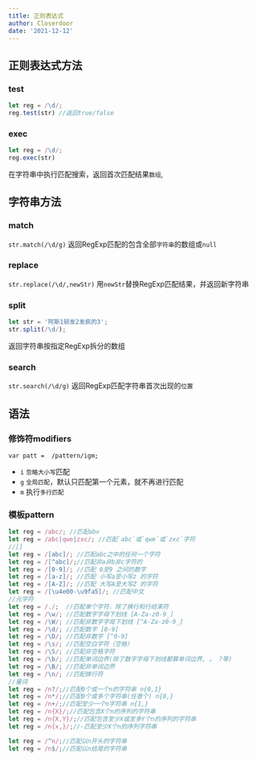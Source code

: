 ```yaml
---
title: 正则表达式
author: Closerdoor
date: '2021-12-12'
---
```


## 正则表达式方法
### test
```js
let reg = /\d/;
reg.test(str) //返回true/false
```
### exec
```js
let reg = /\d/;
reg.exec(str)
```
在字符串中执行匹配搜索，返回首次匹配结果`数组`,
## 字符串方法
### match
`str.match(/\d/g)`
返回RegExp匹配的包含全部`字符串`的数组或`null`
### replace
`str.replace(/\d/,newStr)`
用`newStr`替换RegExp匹配结果，并返回新字符串
### split
```js
let str = '阿斯1顿发2发疯的3';
str.split(/\d/);
```
返回字符串按指定RegExp拆分的数组
### search
`str.search(/\d/g)`
返回RegExp匹配字符串首次出现的`位置`
## 语法
### 修饰符modifiers
`var patt =  /pattern/igm;`
- `i` `忽略大小写`匹配
- `g` `全局匹配`，默认只匹配第一个元素，就不再进行匹配
- `m` 执行`多行匹配`
### 模板pattern
```js
let reg = /abc/; //匹配abv
let reg = /abc|qwe|zxc/; //匹配`abc`或`qwe`或`zxc`字符
//[]
let reg = /[abc]/; //匹配abc之中的任何一个字符
let reg = /[^abc]/;//匹配非a非b非c字符的
let reg = /[0-9]/; //匹配 0至9 之间的数字
let reg = /[a-z]/; //匹配 小写a至小写z 的字符
let reg = /[A-Z]/; //匹配 大写A至大写Z 的字符
let reg = /[\u4e00-\u9fa5]/; //匹配中文
//元字符
let reg = /./;  //匹配单个字符，除了换行和行结束符
let reg = /\w/; //匹配数字字母下划线 [A-Za-z0-9_]
let reg = /\W/; //匹配非数字字母下划线 [^A-Za-z0-9_]
let reg = /\d/; //匹配数字 [0-9]
let reg = /\D/; //匹配非数字 [^0-9]
let reg = /\s/; //匹配空白字符（空格）
let reg = /\S/; //匹配非空格字符
let reg = /\b/; //匹配单词边界(除了数字字母下划线都算单词边界, 。 ?等)
let reg = /\B/; //匹配非单词边界
let reg = /\n/; //匹配换行符
//量词
let reg = /n?/;//匹配0个或一个n的字符串 n{0,1}
let reg = /n*/;//匹配0个或多个字符串(任意个) n{0,}
let reg = /n+/;//匹配至少一个n字符串 n{1,}
let reg = /n{X}/;//匹配包含X个n的序列的字符串
let reg = /n{X,Y}/;//匹配包含至少X或至多Y个n的序列的字符串
let reg = /n{x,}/;//-匹配至少X个n的序列字符串

let reg = /^n/;//匹配以n开头的字符串
let reg = /n$/;//匹配以n结尾的字符串
```